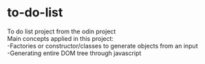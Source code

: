 # to-do-list
To do list project from the odin project <br>
Main concepts applied in this project: <br>
-Factories or constructor/classes to generate objects from an input <br>
-Generating entire DOM tree through javascript <br>
